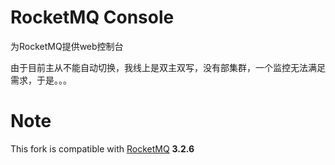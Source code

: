 RocketMQ Console
================

为RocketMQ提供web控制台

由于目前主从不能自动切换，我线上是双主双写，没有部集群，一个监控无法满足需求，于是。。。

Note
================

This fork is compatible with [RocketMQ](http://github.com/alibaba/rocketmq) __3.2.6__
